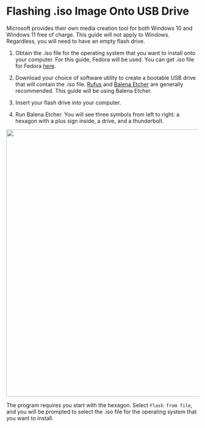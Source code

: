 # Flashing .iso Image Onto USB Drive

Microsoft provides their own media creation tool for both Windows 10 and Windows 11 free of charge. This guide will not apply to Windows. Regardless, you will need to have an empty flash drive.

1. Obtain the .iso file for the operating system that you want to install onto your computer. For this guide, Fedora will be used. You can get .iso file for Fedora [here](https://fedoraproject.org/workstation/download).

2. Download your choice of software utility to create a bootable USB drive that will contain the .iso file. [Rufus](https://rufus.ie/en/) and [Balena Etcher](https://github.com/balena-io/etcher) are generally recommended. This guide will be using Balena Etcher.

3. Insert your flash drive into your computer.

4. Run Balena Etcher. You will see three symbols from left to right: a hexagon with a plus sign inside, a drive, and a thunderbolt.
<img src="https://github.com/johnnyh209/Flashing-.iso-Image-Onto-USB-Drive/assets/33064730/319f6bc0-b242-40c0-a733-af1e8107d197" Width="700" />

The program requires you start with the hexagon. Select `Flash from file`, and you will be prompted to select the .iso file for the operating system that you want to install.
